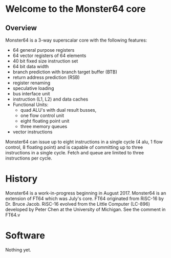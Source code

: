 # Welcome to the Monster64 core

## Overview
Monster64 is a 3-way superscalar core with the following features:
- 64 general purpose registers
- 64 vector registers of 64 elements
- 40 bit fixed size instruction set
- 64 bit data width
- branch prediction with branch target buffer (BTB)
- return address prediction (RSB)
- register renaming
- speculative loading
- bus interface unit
- instruction (L1, L2) and data caches
- Functional Units:
	- quad ALU's with dual result busses,
	- one flow control unit
	- eight floating point unit
	- three memory queues
- vector instructions

Monster64 can issue up to eight instructions in a single cycle (4 alu, 1 flow control, 8 floating point) and is capable of committing up to three instructions in a single cycle. Fetch and queue are limited to three instructions per cycle.

# History
Monster64 is a work-in-progress beginning in August 2017. Monster64 is an extension of FT64 which was July's core. FT64 originated from RiSC-16 by Dr. Bruce Jacob. RiSC-16 evolved from the Little Computer (LC-896) developed by Peter Chen at the University of Michigan. See the comment in FT64.v

# Software
Nothing yet.

